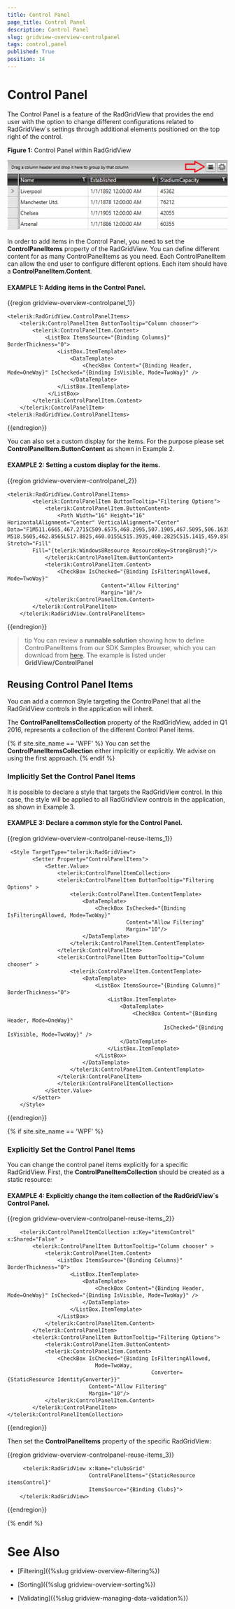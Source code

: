 ```yaml
---
title: Control Panel
page_title: Control Panel
description: Control Panel
slug: gridview-overview-controlpanel
tags: control,panel
published: True
position: 14
---
```


# Control Panel

The Control Panel is a feature of the RadGridView that provides the end user with the option to change different configurations related to RadGridView`s settings through additional elements positioned on the top right of the control.


__Figure 1:__ Control Panel within RadGridView

![gridview control panel 1](images/gridview_controlpanel_01.png)


In order to add items in the Control Panel, you need to set the __ControlPanelItems__ property of the RadGridView. You can define different content for as many ControlPanelItems as you need. Each ControlPanelItem can allow the end user to configure different options. Each item should have a __ControlPanelItem.Content__.


#### __EXAMPLE 1:__ Adding items in the Control Panel.

{{region gridview-overview-controlpanel_1}}
	
	<telerik:RadGridView.ControlPanelItems>
		<telerik:ControlPanelItem ButtonTooltip="Column chooser">
			<telerik:ControlPanelItem.Content>
				<ListBox ItemsSource="{Binding Columns}" BorderThickness="0">
                    <ListBox.ItemTemplate>
                        <DataTemplate>
                            <CheckBox Content="{Binding Header, Mode=OneWay}" IsChecked="{Binding IsVisible, Mode=TwoWay}" />
                        </DataTemplate>
                    </ListBox.ItemTemplate>
	             </ListBox>
			</telerik:ControlPanelItem.Content>
		</telerik:ControlPanelItem>
	<telerik:RadGridView.ControlPanelItems>
{{endregion}}

You can also set a custom display for the items. For the purpose please set __ControlPanelItem.ButtonContent__ as shown in Example 2.

#### __EXAMPLE 2:__ Setting a custom display for the items.


{{region gridview-overview-controlpanel_2}}

	<telerik:RadGridView.ControlPanelItems>
            <telerik:ControlPanelItem ButtonTooltip="Filtering Options">
                <telerik:ControlPanelItem.ButtonContent>
                    <Path Width="16" Height="16" HorizontalAlignment="Center" VerticalAlignment="Center" Data="F1M511.6665,467.2715C509.6575,468.2995,507.1905,467.5095,506.1635,465.5005C505.1325,463.4915,505.9265,461.0325,507.9355,460.0005C509.9445,458.9745,512.4095,459.7695,513.4375,461.7745C514.4695,463.7825,513.6775,466.2405,511.6665,467.2715 M518.5605,462.8565L517.8825,460.0155L515.3935,460.2825C515.1415,459.8585,514.8505,459.4725,514.5225,459.1275L515.4435,456.8975L512.9515,455.3645L511.3965,457.2925C510.8575,457.1515,510.3025,457.0815,509.7415,457.0775L508.7675,454.9135L505.9375,455.6715L506.2705,458.0665C505.8795,458.3075,505.5215,458.5835,505.2025,458.8835L503.0535,458.0005L501.5175,460.4875L503.3665,461.9795C503.2315,462.4865,503.1515,463.0135,503.1415,463.5435L501.0335,464.4175L501.7125,467.2605L504.0635,467.0085C504.3355,467.4795,504.6545,467.9065,505.0235,468.2815L504.1575,470.3765L506.6475,471.9095L508.1425,470.0605C508.6495,470.1855,509.1655,470.2555,509.6925,470.2615L510.5785,472.3905L513.4255,471.7135L513.1675,469.2965C513.6075,469.0285,514.0145,468.7215,514.3635,468.3765L516.5455,469.2745L518.0815,466.7855L516.1495,465.2305C516.2665,464.7565,516.3315,464.2705,516.3385,463.7805z" Stretch="Fill"  
            Fill="{telerik:Windows8Resource ResourceKey=StrongBrush}"/>
                </telerik:ControlPanelItem.ButtonContent>
                <telerik:ControlPanelItem.Content>
                    <CheckBox IsChecked="{Binding IsFilteringAllowed, Mode=TwoWay}" 
                                  Content="Allow Filtering" 
                                  Margin="10"/>
                </telerik:ControlPanelItem.Content>
            </telerik:ControlPanelItem>
        </telerik:RadGridView.ControlPanelItems>
{{endregion}}

>tip You can review a __runnable solution__ showing how to define ControlPanelItems from our SDK Samples Browser, which you can download from [here](http://demos.telerik.com/xaml-sdkbrowser/). The example is listed under __GridView/ControlPanel__
   

## Reusing Control Panel Items  ##

 You can add a common Style targeting the ControlPanel that all the RadGridView controls in the application will inherit.

The __ControlPanelItemsCollection__ property of the RadGridView, added in Q1 2016, represents a collection of the different Control Panel items.

{% if site.site_name == 'WPF' %}
You can set the __ControlPanelItemsCollection__ either implicitly or explicitly. We advise on using the first approach. 
{% endif %}

### Implicitly Set the Control Panel Items  ###

It is possible to declare a style that targets the RadGridView control. In this case, the style will be applied to all RadGridView controls in the application, as shown in Example 3. 


#### __EXAMPLE 3:__ Declare a common style for the Control Panel.
{{region gridview-overview-controlpanel-reuse-items_1}}

	 <Style TargetType="telerik:RadGridView">
            <Setter Property="ControlPanelItems">
                <Setter.Value>
                    <telerik:ControlPanelItemCollection>
                    <telerik:ControlPanelItem ButtonTooltip="Filtering Options" >
                        <telerik:ControlPanelItem.ContentTemplate>
                            <DataTemplate>
                                <CheckBox IsChecked="{Binding IsFilteringAllowed, Mode=TwoWay}" 
                             			  Content="Allow Filtering" 
                              			  Margin="10"/>
                            </DataTemplate>
                        </telerik:ControlPanelItem.ContentTemplate>
                    </telerik:ControlPanelItem>
                    <telerik:ControlPanelItem ButtonTooltip="Column chooser" >
                        <telerik:ControlPanelItem.ContentTemplate>
                            <DataTemplate>
                                <ListBox ItemsSource="{Binding Columns}"  BorderThickness="0">
                                    <ListBox.ItemTemplate>
                                        <DataTemplate>
                                            <CheckBox Content="{Binding Header, Mode=OneWay}" 
													  IsChecked="{Binding IsVisible, Mode=TwoWay}" />
                                        </DataTemplate>
                                    </ListBox.ItemTemplate>
                                </ListBox>
                            </DataTemplate>
                        </telerik:ControlPanelItem.ContentTemplate>
                    </telerik:ControlPanelItem>
                    </telerik:ControlPanelItemCollection>
                </Setter.Value>
            </Setter>
        </Style>

{{endregion}}

{% if site.site_name == 'WPF' %}
### Explicitly Set the Control Panel Items ###
You can change the control panel items explicitly for a specific RadGridView. First, the __ControlPanelItemCollection__ should be created as a static resource: 

#### __EXAMPLE 4:__ Explicitly change the item collection of the RadGridView`s Control Panel.
{{region gridview-overview-controlpanel-reuse-items_2}}


		<telerik:ControlPanelItemCollection x:Key="itemsControl" x:Shared="False" >
			<telerik:ControlPanelItem ButtonTooltip="Column chooser" >
				<telerik:ControlPanelItem.Content>
					<ListBox ItemsSource="{Binding Columns}"  BorderThickness="0">
						<ListBox.ItemTemplate>
							<DataTemplate>
								<CheckBox Content="{Binding Header, Mode=OneWay}" IsChecked="{Binding IsVisible, Mode=TwoWay}" />
							</DataTemplate>
						</ListBox.ItemTemplate>
					</ListBox>
				</telerik:ControlPanelItem.Content>
			</telerik:ControlPanelItem>
			<telerik:ControlPanelItem ButtonTooltip="Filtering Options">
				<telerik:ControlPanelItem.ButtonContent>
				<telerik:ControlPanelItem.Content>
					<CheckBox IsChecked="{Binding IsFilteringAllowed, 
								Mode=TwoWay, 
												  Converter={StaticResource IdentityConverter}}" 
                              Content="Allow Filtering" 
                              Margin="10"/>
				</telerik:ControlPanelItem.Content>
			</telerik:ControlPanelItem>
	</telerik:ControlPanelItemCollection>
{{endregion}}

Then set the __ControlPanelItems__ property of the specific RadGridView:

{{region gridview-overview-controlpanel-reuse-items_3}}

		 <telerik:RadGridView x:Name="clubsGrid" 
							  ControlPanelItems="{StaticResource itemsControl}"
                              ItemsSource="{Binding Clubs}">
        </telerik:RadGridView>
{{endregion}}

{% endif %}

# See Also
 
 * [Filtering]({%slug gridview-overview-filtering%})

 * [Sorting]({%slug gridview-overview-sorting%})

 * [Validating]({%slug gridview-managing-data-validation%})


